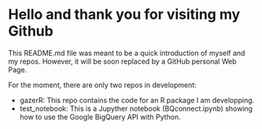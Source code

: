 # Hello and thank you for visiting my Github 

This README.md file was meant to be a quick introduction of myself and my repos.
However, it will be soon replaced by a GitHub personal Web Page.

For the moment, there are only two repos in development:

* gazerR: This repo contains the code for an R package I am developping.
* test_notebook: This is a Jupyther notebook (BQconnect.ipynb) showing how to use the Google BigQuery API with Python.
